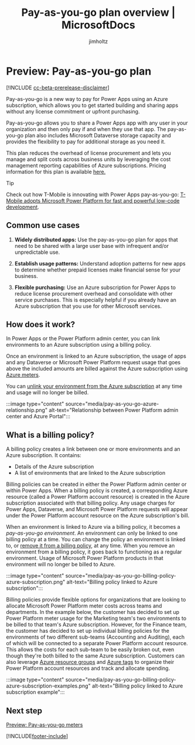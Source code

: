 ﻿---
title: "Pay-as-you-go plan overview | MicrosoftDocs"
description: The pay-as-you-go plan is a new way to pay for Power Apps using an Azure subscription, which allows you to get started without any license commitment.
author: jimholtz
ms.service: power-platform
ms.component: pa-admin
ms.topic: conceptual
ms.date: 11/09/2021
ms.subservice: admin
ms.author: jimholtz 
search.audienceType: 
  - admin
search.app:
  - D365CE
  - PowerApps
  - Powerplatform
  - Flow
---
# Preview: Pay-as-you-go plan

[!INCLUDE [cc-beta-prerelease-disclaimer](../includes/cc-beta-prerelease-disclaimer.md)]

<!-- https://go.microsoft.com/fwlink/?linkid=2173947 -->

Pay-as-you-go is a new way to pay for Power Apps using an Azure subscription, which allows you to get started building and sharing apps without any license commitment or upfront purchasing.

Pay-as-you-go allows you to share a Power Apps app with any user in your organization and then only pay if and when they use that app. The pay-as-you-go plan also includes Microsoft Dataverse storage capacity and provides the flexibility to pay for additional storage as you need it.

This plan reduces the overhead of license procurement and lets you manage and split costs across business units by leveraging the cost management reporting capabilities of Azure subscriptions. Pricing information for this plan is available [here.](https://go.microsoft.com/fwlink/?linkid=2169167)

> [!TIP]
> Check out how T-Mobile is innovating with Power Apps pay-as-you-go: [T-Mobile adopts Microsoft Power Platform for fast and powerful low-code development](https://customers.microsoft.com/en-us/story/1435340411391867976-t-mobile-telecommunications-power-platform).

## Common use cases

1. **Widely distributed apps:** Use the pay-as-you-go plan for apps that need to be shared with a large user base with infrequent and/or unpredictable use.

2. **Establish usage patterns:** Understand adoption patterns for new apps to determine whether prepaid licenses make financial sense for your business.

3. **Flexible purchasing:** Use an Azure subscription for Power Apps to reduce license procurement overhead and consolidate with other service purchases. This is especially helpful if you already have an Azure subscription that you use for other Microsoft services.

## How does it work?

In Power Apps or the Power Platform admin center, you can link environments to an Azure subscription using a billing policy.

Once an environment is linked to an Azure subscription, the usage of apps and any Dataverse or Microsoft Power Platform request usage that goes above the included amounts are billed against the Azure subscription using [Azure meters](pay-as-you-go-meters.md).

You can [unlink your environment from the Azure subscription](pay-as-you-go-set-up.md#turning-off-pay-as-you-go) at any time and usage will no longer be billed.

:::image type="content" source="media/pay-as-you-go-azure-relationship.png" alt-text="Relationship between Power Platform admin center and Azure Portal":::

## What is a billing policy?

A billing policy creates a link between one or more environments and an Azure subscription. It contains:

- Details of the Azure subscription
- A list of environments that are linked to the Azure subscription

Billing policies can be created in either the Power Platform admin center or within Power Apps. When a billing policy is created, a corresponding Azure resource (called a Power Platform account resource) is created in the Azure subscription associated with that billing policy. Any usage charges for Power Apps, Dataverse, and Microsoft Power Platform requests will appear under the Power Platform account resource on the Azure subscription's bill.

When an environment is linked to Azure via a billing policy, it becomes a *pay-as-you-go environment*. An environment can only be linked to one billing policy at a time. You can change the policy an environment is linked to, or [remove it from a billing policy](pay-as-you-go-set-up.md#turning-off-pay-as-you-go), at any time. When you remove an environment from a billing policy, it goes back to functioning as a regular environment. Usage of Microsoft Power Platform products in that environment will no longer be billed to Azure. 

:::image type="content" source="media/pay-as-you-go-billing-policy-azure-subscription.png" alt-text="Billing policy linked to Azure subscription":::

Billing policies provide flexible options for organizations that are looking to allocate Microsoft Power Platform meter costs across teams and departments. In the example below, the customer has decided to set up Power Platform meter usage for the Marketing team's two environments to be billed to that team's Azure subscription. However, for the Finance team, the customer has decided to set up individual billing policies for the environments of two different sub-teams (Accounting and Auditing), each of which will be connected to a separate Power Platform account resource. This allows the costs for each sub-team to be easily broken out, even though they're both billed to the same Azure subscription. Customers can also leverage [Azure resource groups](/azure/azure-resource-manager/management/manage-resource-groups-portal) and [Azure tags](/azure/azure-resource-manager/management/tag-resources?tabs=json) to organize their Power Platform account resources and track and allocate spending.

:::image type="content" source="media/pay-as-you-go-billing-policy-azure-subscription-examples.png" alt-text="Billing policy linked to Azure subscription example":::

## Next step

[Preview: Pay-as-you-go meters](pay-as-you-go-meters.md)





[!INCLUDE[footer-include](../includes/footer-banner.md)]
